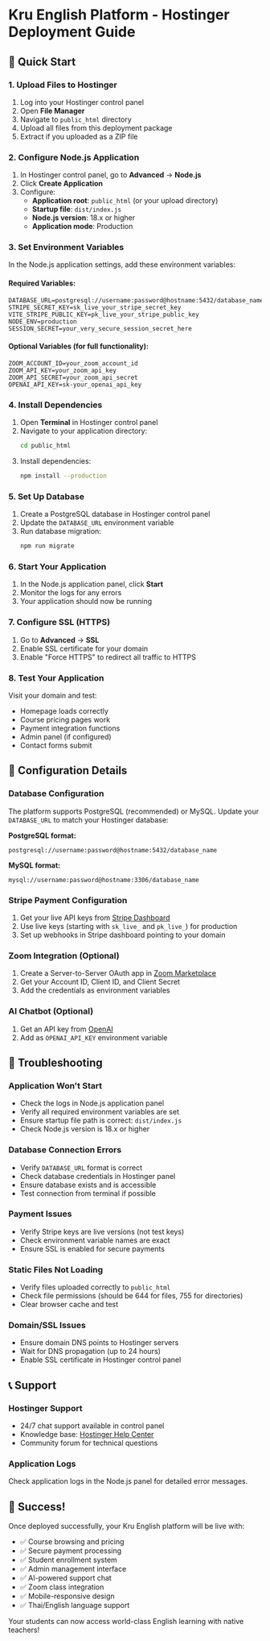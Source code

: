 # Kru English Platform - Hostinger Deployment Guide

## 🚀 Quick Start

### 1. Upload Files to Hostinger
1. Log into your Hostinger control panel
2. Open **File Manager**
3. Navigate to `public_html` directory
4. Upload all files from this deployment package
5. Extract if you uploaded as a ZIP file

### 2. Configure Node.js Application
1. In Hostinger control panel, go to **Advanced** → **Node.js**
2. Click **Create Application**
3. Configure:
   - **Application root**: `public_html` (or your upload directory)
   - **Startup file**: `dist/index.js`
   - **Node.js version**: 18.x or higher
   - **Application mode**: Production

### 3. Set Environment Variables
In the Node.js application settings, add these environment variables:

#### Required Variables:
```
DATABASE_URL=postgresql://username:password@hostname:5432/database_name
STRIPE_SECRET_KEY=sk_live_your_stripe_secret_key
VITE_STRIPE_PUBLIC_KEY=pk_live_your_stripe_public_key
NODE_ENV=production
SESSION_SECRET=your_very_secure_session_secret_here
```

#### Optional Variables (for full functionality):
```
ZOOM_ACCOUNT_ID=your_zoom_account_id
ZOOM_API_KEY=your_zoom_api_key
ZOOM_API_SECRET=your_zoom_api_secret
OPENAI_API_KEY=sk-your_openai_api_key
```

### 4. Install Dependencies
1. Open **Terminal** in Hostinger control panel
2. Navigate to your application directory:
   ```bash
   cd public_html
   ```
3. Install dependencies:
   ```bash
   npm install --production
   ```

### 5. Set Up Database
1. Create a PostgreSQL database in Hostinger control panel
2. Update the `DATABASE_URL` environment variable
3. Run database migration:
   ```bash
   npm run migrate
   ```

### 6. Start Your Application
1. In the Node.js application panel, click **Start**
2. Monitor the logs for any errors
3. Your application should now be running

### 7. Configure SSL (HTTPS)
1. Go to **Advanced** → **SSL**
2. Enable SSL certificate for your domain
3. Enable "Force HTTPS" to redirect all traffic to HTTPS

### 8. Test Your Application
Visit your domain and test:
- Homepage loads correctly
- Course pricing pages work
- Payment integration functions
- Admin panel (if configured)
- Contact forms submit

## 🔧 Configuration Details

### Database Configuration
The platform supports PostgreSQL (recommended) or MySQL. Update your `DATABASE_URL` to match your Hostinger database:

**PostgreSQL format:**
```
postgresql://username:password@hostname:5432/database_name
```

**MySQL format:**
```
mysql://username:password@hostname:3306/database_name
```

### Stripe Payment Configuration
1. Get your live API keys from [Stripe Dashboard](https://dashboard.stripe.com/apikeys)
2. Use live keys (starting with `sk_live_` and `pk_live_`) for production
3. Set up webhooks in Stripe dashboard pointing to your domain

### Zoom Integration (Optional)
1. Create a Server-to-Server OAuth app in [Zoom Marketplace](https://marketplace.zoom.us/)
2. Get your Account ID, Client ID, and Client Secret
3. Add the credentials as environment variables

### AI Chatbot (Optional)
1. Get an API key from [OpenAI](https://platform.openai.com/api-keys)
2. Add as `OPENAI_API_KEY` environment variable

## 🚨 Troubleshooting

### Application Won't Start
- Check the logs in Node.js application panel
- Verify all required environment variables are set
- Ensure startup file path is correct: `dist/index.js`
- Check Node.js version is 18.x or higher

### Database Connection Errors
- Verify `DATABASE_URL` format is correct
- Check database credentials in Hostinger panel
- Ensure database exists and is accessible
- Test connection from terminal if possible

### Payment Issues
- Verify Stripe keys are live versions (not test keys)
- Check environment variable names are exact
- Ensure SSL is enabled for secure payments

### Static Files Not Loading
- Verify files uploaded correctly to `public_html`
- Check file permissions (should be 644 for files, 755 for directories)
- Clear browser cache and test

### Domain/SSL Issues
- Ensure domain DNS points to Hostinger servers
- Wait for DNS propagation (up to 24 hours)
- Enable SSL certificate in Hostinger control panel

## 📞 Support

### Hostinger Support
- 24/7 chat support available in control panel
- Knowledge base: [Hostinger Help Center](https://support.hostinger.com/)
- Community forum for technical questions

### Application Logs
Check application logs in the Node.js panel for detailed error messages.

## 🎉 Success!

Once deployed successfully, your Kru English platform will be live with:
- ✅ Course browsing and pricing
- ✅ Secure payment processing
- ✅ Student enrollment system
- ✅ Admin management interface
- ✅ AI-powered support chat
- ✅ Zoom class integration
- ✅ Mobile-responsive design
- ✅ Thai/English language support

Your students can now access world-class English learning with native teachers!